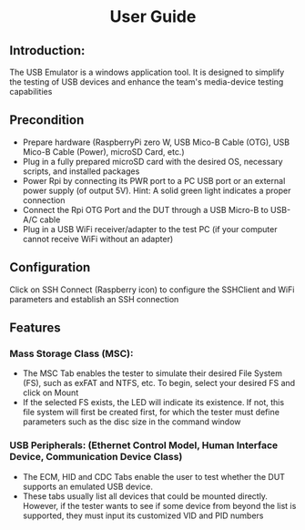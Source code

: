 ﻿<div style='text-align: center;'><h1>User Guide</h1></div>

## Introduction:
The USB Emulator is a windows application tool. 
It is designed to simplify the testing of USB devices and enhance the team's media-device testing capabilities

## Precondition
- Prepare hardware (RaspberryPi zero W, USB Mico-B Cable (OTG), USB Mico-B Cable (Power), microSD Card, etc.)
- Plug in a fully prepared microSD card with the desired OS, necessary scripts, and installed packages
- Power Rpi by connecting its PWR port to a PC USB port or an external power supply (of output 5V). Hint: A solid green light indicates a proper connection
- Connect the Rpi OTG Port and the DUT through a USB Micro-B to USB-A/C cable
- Plug in a USB WiFi receiver/adapter to the test PC (if your computer cannot receive WiFi without an adapter)

## Configuration
Click on SSH Connect (Raspberry icon) to configure the SSHClient and WiFi parameters and establish an SSH connection

## Features

### Mass Storage Class (MSC):
- The MSC Tab enables the tester to simulate their desired File System (FS), such as exFAT and NTFS, etc. To begin, select your desired FS and click on Mount
- If the selected FS exists, the LED will indicate its existence. If not, this file system will first be created first, 
for which the tester must define parameters such as the disc size in the command window

### USB Peripherals: (Ethernet Control Model, Human Interface Device, Communication Device Class)
- The ECM, HID and CDC Tabs enable the user to test whether the DUT supports an emulated USB device. 
- These tabs usually list all devices that could be mounted directly. However, if the tester wants to see if some device from beyond the list is supported, they must input its customized VID and PID numbers